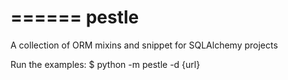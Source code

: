 ======
pestle
======

A collection of ORM mixins and snippet for SQLAlchemy projects

Run the examples:
$ python -m pestle -d {url}
